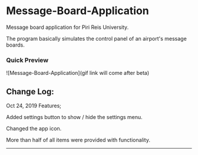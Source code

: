# Message-Board-Application
Message board application for Piri Reis University.

The program basically simulates the control panel of an airport's message boards.

### Quick Preview
![Message-Board-Application](gif link will come after beta)

Change Log:
-------------------------------
Oct 24, 2019 Features;

Added settings button to show / hide the settings menu.

Changed the app icon.

More than half of all items were provided with functionality.

-------------------------------
